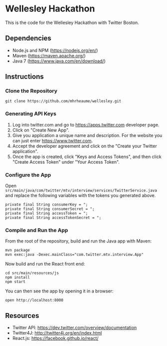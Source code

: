 # Wellesley Hackathon

This is the code for the Wellesley Hackathon with Twitter Boston.

## Dependencies

* Node.js and NPM (https://nodejs.org/en/)
* Maven (https://maven.apache.org/)
* Java 7 (https://www.java.com/en/download/)

## Instructions

### Clone the Repository

    git clone https://github.com/mhrheaume/wellesley.git

### Generating API Keys

1. Log into twitter.com and go to https://apps.twitter.com developer page.
2. Click on "Create New App".
3. Give you application a unique name and description. For the website you can just enter https://www.twitter.com.
4. Accept the developer agreement and click on the "Create your Twitter application".
5. Once the app is created, click "Keys and Access Tokens", and then click "Create Access Token" under "Your Access Token".

### Configure the App

Open `src/main/java/com/twitter/mtv/interview/services/TwitterService.java` and replace the following variables with the tokens you generated above.

    private final String consumerKey = ";
    private final String consumerSecret = ";
    private final String accessToken = ";
    private final String accessTokenSecret = ";

### Compile and Run the App

From the root of the repository, build and run the Java app with Maven:

	mvn package
	mvn exec:java -Dexec.mainClass="com.twitter.mtv.interview.App"

Now build and run the React front end:

	cd src/main/resources/js
	npm install
	npm start

You can then see the app by opening it in a browser:

	open http://localhost:8000

## Resources

* Twitter API: https://dev.twitter.com/overview/documentation
* Twitter4J: http://twitter4j.org/en/index.html
* React.js: https://facebook.github.io/react/